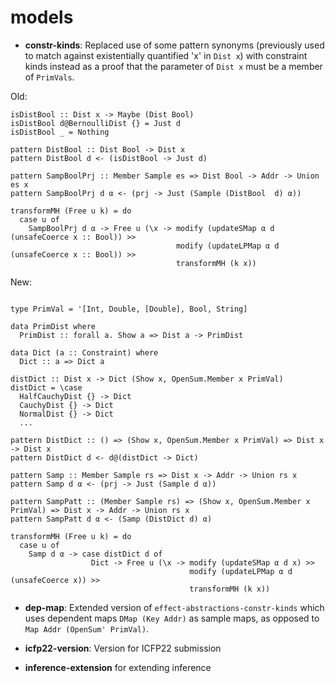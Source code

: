 
# models

- **constr-kinds**: Replaced use of some pattern synonyms (previously used to match against existentially quantified 'x' in `Dist x`) with constraint kinds instead as a proof that the parameter of `Dist x` must be a member of `PrimVals`.

Old:
```
isDistBool :: Dist x -> Maybe (Dist Bool)
isDistBool d@BernoulliDist {} = Just d
isDistBool _ = Nothing

pattern DistBool :: Dist Bool -> Dist x
pattern DistBool d <- (isDistBool -> Just d)

pattern SampBoolPrj :: Member Sample es => Dist Bool -> Addr -> Union es x
pattern SampBoolPrj d α <- (prj -> Just (Sample (DistBool  d) α))

transformMH (Free u k) = do
  case u of
    SampBoolPrj d α -> Free u (\x -> modify (updateSMap α d (unsafeCoerce x :: Bool)) >>
                                     modify (updateLPMap α d (unsafeCoerce x :: Bool)) >>
                                     transformMH (k x))
```

New:
```

type PrimVal = '[Int, Double, [Double], Bool, String]

data PrimDist where
  PrimDist :: forall a. Show a => Dist a -> PrimDist

data Dict (a :: Constraint) where
  Dict :: a => Dict a

distDict :: Dist x -> Dict (Show x, OpenSum.Member x PrimVal)
distDict = \case
  HalfCauchyDist {} -> Dict
  CauchyDist {} -> Dict
  NormalDist {} -> Dict
  ...
 
pattern DistDict :: () => (Show x, OpenSum.Member x PrimVal) => Dist x -> Dist x
pattern DistDict d <- d@(distDict -> Dict)

pattern Samp :: Member Sample rs => Dist x -> Addr -> Union rs x
pattern Samp d α <- (prj -> Just (Sample d α))

pattern SampPatt :: (Member Sample rs) => (Show x, OpenSum.Member x PrimVal) => Dist x -> Addr -> Union rs x
pattern SampPatt d α <- (Samp (DistDict d) α)

transformMH (Free u k) = do
  case u of
    Samp d α -> case distDict d of
                  Dict -> Free u (\x -> modify (updateSMap α d x) >>
                                        modify (updateLPMap α d (unsafeCoerce x)) >>
                                        transformMH (k x))

```

- **dep-map**: Extended version of `effect-abstractions-constr-kinds` which uses dependent maps `DMap (Key Addr)` as sample maps, as opposed to `Map Addr (OpenSum' PrimVal)`.

- **icfp22-version**: Version for ICFP22 submission

- **inference-extension** for extending inference
